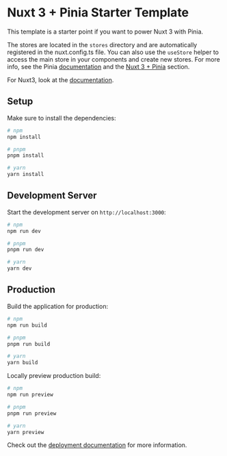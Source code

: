 
# Nuxt 3 + Pinia Starter Template

This template is a starter point if you want to power Nuxt 3 with Pinia.

The stores are located in the `stores` directory and are automatically registered in the nuxt.config.ts file. You can also use the `useStore` helper to access the main store in your components and create new stores. For more info, see the Pinia [documentation](https://pinia.vuejs.org/) and the [Nuxt 3 + Pinia](https://pinia.vuejs.org/api/modules/pinia_nuxt.html) section.

For Nuxt3, look at the [documentation](https://nuxt.com/docs/getting-started/introduction).

## Setup

Make sure to install the dependencies:

```bash
# npm
npm install

# pnpm
pnpm install

# yarn
yarn install
```

## Development Server

Start the development server on `http://localhost:3000`:

```bash
# npm
npm run dev

# pnpm
pnpm run dev

# yarn
yarn dev
```

## Production

Build the application for production:

```bash
# npm
npm run build

# pnpm
pnpm run build

# yarn
yarn build
```

Locally preview production build:

```bash
# npm
npm run preview

# pnpm
pnpm run preview

# yarn
yarn preview
```

Check out the [deployment documentation](https://nuxt.com/docs/getting-started/deployment) for more information.
